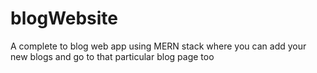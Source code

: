 # blogWebsite
A complete to blog web app using MERN stack where you can add your new blogs and go to that particular blog page too
